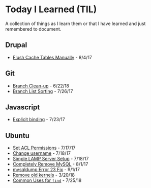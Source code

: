 # Today I Learned (TIL)

A collection of things as I learn them or that I have learned and just 
remembered to document.

## Drupal

* [Flush Cache Tables Manually](/drupal/flush-cache-tables-manually.md) - 8/4/17

## Git

* [Branch Clean-up](/git/branch-clean-up.md) - 6/22/18
* [Branch List Sorting](/git/branch-list-sorting.md) - 7/26/17

## Javascript

* [Explicit binding](/js/explicit-binding-js.md) - 7/23/17

## Ubuntu

* [Set ACL Permissions](/ubuntu/set-acl-permissions.md) - 7/17/17
* [Change username](/ubuntu/change-username-ubuntu.md) - 7/18/17
* [Simple LAMP Server Setup](/ubuntu/simple-lamp-server-setup.md) - 7/18/17
* [Completely Remove MySQL](/ubuntu/completely-remove-mysql.md) - 8/1/17
* [mysqldump Error 23 Fix](/ubuntu/mysqldump-error-23-fix.md) - 9/1/17
* [Remove old kernels](/ubuntu/remove-old-kernels.md) - 3/20/18
* [Common Uses for `find`](/ubuntu/common-uses-for-find.md) - 7/25/18
